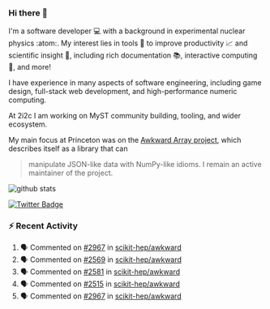 ### Hi there 👋 

I'm a software developer 💻 with a background in experimental nuclear physics :atom:. My interest lies in tools :wrench: to improve productivity :chart_with_upwards_trend: and scientific insight :telescope:, including rich documentation 📚, interactive computing 🧮, and more! 

I have experience in many aspects of software engineering, including game design, full-stack web development, and high-performance numeric computing. 

At 2i2c I am working on MyST community building, tooling, and wider ecosystem. 

My main focus at Princeton was on the [Awkward Array project](awkward-array.org/), which describes itself as a library that can 
> manipulate JSON-like data with NumPy-like idioms. I remain an active maintainer of the project. 

![github stats](https://github-readme-stats.vercel.app/api?username=agoose77&show_icons=true&hide_rank=true&hide_title=true&bg_color=30,e76445,904e95&text_color=efe3ec&icon_color=efe3ec)
<!--
**agoose77/agoose77** is a ✨ _special_ ✨ repository because its `README.md` (this file) appears on your GitHub profile.

Here are some ideas to get you started:

- 🔭 I’m currently working on ...
- 🌱 I’m currently learning ...
- 👯 I’m looking to collaborate on ...
- 🤔 I’m looking for help with ...
- 💬 Ask me about ...
- 📫 How to reach me: ...
- 😄 Pronouns: ...
- ⚡ Fun fact: ...
-->

[![Twitter Badge](https://img.shields.io/twitter/follow/agoose77?style=flat-square&logo=Twitter&logoColor=white&color=cornflowerblue)](https://twitter.com/agoose77)

### :zap: Recent Activity

<!--START_SECTION:activity-->
1. 🗣 Commented on [#2967](https://github.com/scikit-hep/awkward/pull/2967#issuecomment-1902080953) in [scikit-hep/awkward](https://github.com/scikit-hep/awkward)
2. 🗣 Commented on [#2569](https://github.com/scikit-hep/awkward/issues/2569#issuecomment-1902074705) in [scikit-hep/awkward](https://github.com/scikit-hep/awkward)
3. 🗣 Commented on [#2581](https://github.com/scikit-hep/awkward/issues/2581#issuecomment-1902073870) in [scikit-hep/awkward](https://github.com/scikit-hep/awkward)
4. 🗣 Commented on [#2515](https://github.com/scikit-hep/awkward/issues/2515#issuecomment-1902073718) in [scikit-hep/awkward](https://github.com/scikit-hep/awkward)
5. 🗣 Commented on [#2967](https://github.com/scikit-hep/awkward/pull/2967#issuecomment-1902060851) in [scikit-hep/awkward](https://github.com/scikit-hep/awkward)
<!--END_SECTION:activity-->
